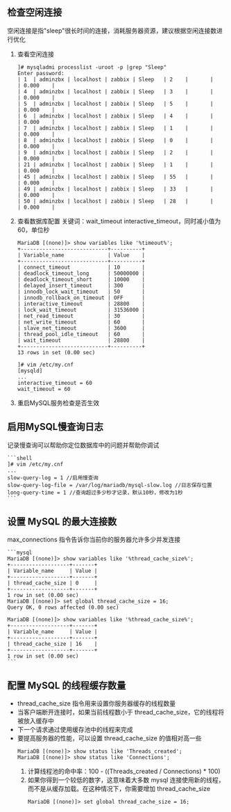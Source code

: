 ## 检查空闲连接
空闲连接是指"sleep"很长时间的连接，消耗服务器资源，建议根据空闲连接数进行优化
1. 查看空闲连接
    ```shell
    ]# mysqladmi processlist -uroot -p |grep "Sleep"
    Enter password: 
    | 1  | adminzbx | localhost | zabbix | Sleep   | 2    |       |                  | 0.000    |
    | 4  | adminzbx | localhost | zabbix | Sleep   | 3    |       |                  | 0.000    |
    | 5  | adminzbx | localhost | zabbix | Sleep   | 5    |       |                  | 0.000    |
    | 6  | adminzbx | localhost | zabbix | Sleep   | 4    |       |                  | 0.000    |
    | 7  | adminzbx | localhost | zabbix | Sleep   | 1    |       |                  | 0.000    |
    | 8  | adminzbx | localhost | zabbix | Sleep   | 0    |       |                  | 0.000    |
    | 9  | adminzbx | localhost | zabbix | Sleep   | 2    |       |                  | 0.000    |
    | 21 | adminzbx | localhost | zabbix | Sleep   | 1    |       |                  | 0.000    |
    | 45 | adminzbx | localhost | zabbix | Sleep   | 55   |       |                  | 0.000    |
    | 49 | adminzbx | localhost | zabbix | Sleep   | 33   |       |                  | 0.000    |
    | 50 | adminzbx | localhost | zabbix | Sleep   | 28   |       |                  | 0.000    |
    ```
2. 查看数据库配置
关键词：wait_timeout interactive_timeout，同时减小值为60，单位秒
    ```mysql
    MariaDB [(none)]> show variables like '%timeout%';
    +----------------------------+----------+
    | Variable_name              | Value    |
    +----------------------------+----------+
    | connect_timeout            | 10       |
    | deadlock_timeout_long      | 50000000 |
    | deadlock_timeout_short     | 10000    |
    | delayed_insert_timeout     | 300      |
    | innodb_lock_wait_timeout   | 50       |
    | innodb_rollback_on_timeout | OFF      |
    | interactive_timeout        | 28800    |
    | lock_wait_timeout          | 31536000 |
    | net_read_timeout           | 30       |
    | net_write_timeout          | 60       |
    | slave_net_timeout          | 3600     |
    | thread_pool_idle_timeout   | 60       |
    | wait_timeout               | 28800    |
    +----------------------------+----------+
    13 rows in set (0.00 sec)
    
    ]# vim /etc/my.cnf
    [mysqld]
    ...
    interactive_timeout = 60
    wait_timeout = 60
    ```
3. 重启MySQL服务检查是否生效

## 启用MySQL慢查询日志
记录慢查询可以帮助你定位数据库中的问题并帮助你调试
    
    ```shell
    ]# vim /etc/my.cnf
    ...
    slow-query-log = 1 //启用慢查询
    slow-query-log-file = /var/log/mariadb/mysql-slow.log //日志保存位置
    long-query-time = 1 //查询超过多少秒才记录，默认10秒，修改为1秒
    ```
## 设置 MySQL 的最大连接数
max_connections 指令告诉你当前你的服务器允许多少并发连接

    ```mysql
    MariaDB [(none)]> show variables like '%thread_cache_size%'; 
    +-------------------+-------+
    | Variable_name     | Value |
    +-------------------+-------+
    | thread_cache_size | 0     |
    +-------------------+-------+
    1 row in set (0.00 sec)
    MariaDB [(none)]> set global thread_cache_size = 16;
    Query OK, 0 rows affected (0.00 sec)

    MariaDB [(none)]> show variables like '%thread_cache_size%';
    +-------------------+-------+
    | Variable_name     | Value |
    +-------------------+-------+
    | thread_cache_size | 16    |
    +-------------------+-------+
    1 row in set (0.00 sec)
    ```

## 配置 MySQL 的线程缓存数量

- thread_cache_size 指令用来设置你服务器缓存的线程数量
- 当客户端断开连接时，如果当前线程数小于 thread_cache_size，它的线程将被放入缓存中
- 下一个请求通过使用缓存池中的线程来完成
- 要提高服务器的性能，可以设置 thread_cache_size 的值相对高一些
    ```mysql
    MariaDB [(none)]> show status like 'Threads_created';
    MariaDB [(none)]> show status like 'Connections';
    ```
    1. 计算线程池的命中率：100 - ((Threads_created / Connections) * 100)
    2. 如果你得到一个较低的数字，这意味着大多数 mysql 连接使用新的线程，而不是从缓存加载。在这种情况下，你需要增加 thread_cache_size
        ```mysql
        MariaDB [(none)]> set global thread_cache_size = 16;
        ```
